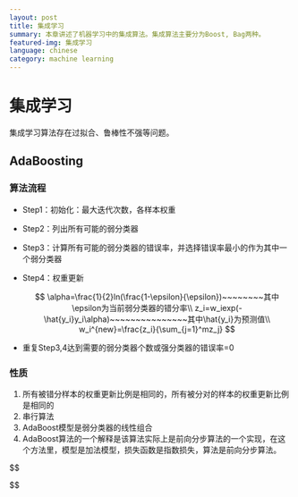 ```yaml
---
layout: post
title: 集成学习
summary: 本章讲述了机器学习中的集成算法。集成算法主要分为Boost, Bag两种。
featured-img: 集成学习
language: chinese 
category: machine learning
---
```


# 集成学习

集成学习算法存在过拟合、鲁棒性不强等问题。

## AdaBoosting

### 算法流程

- Step1：初始化：最大迭代次数，各样本权重

- Step2：列出所有可能的弱分类器

- Step3：计算所有可能的弱分类器的错误率，并选择错误率最小的作为其中一个弱分类器

- Step4：权重更新

  $$
  \alpha=\frac{1}{2}ln(\frac{1-\epsilon}{\epsilon})~~~~~~~~其中\epsilon为当前弱分类器的错分率\\
  z_i=w_iexp(-\hat{y_i}y_i\alpha)~~~~~~~~~~~~~~~其中\hat{y_i}为预测值\\
  w_i^{new}=\frac{z_i}{\sum_{j=1}^mz_j}
  $$

- 重复Step3,4达到需要的弱分类器个数或强分类器的错误率=0

### 性质

1. 所有被错分样本的权重更新比例是相同的，所有被分对的样本的权重更新比例是相同的
2. 串行算法
3. AdaBoost模型是弱分类器的线性组合
4. AdaBoost算法的一个解释是该算法实际上是前向分步算法的一个实现，在这个方法里，模型是加法模型，损失函数是指数损失，算法是前向分步算法。


$$

$$

